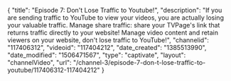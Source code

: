 {
    "title": "Episode 7: Don't Lose Traffic to Youtube!",
    "description": "If you are sending traffic to YouTube to view your videos, you are actually losing your valuable traffic. Manage share traffic: share your TVPage's link that returns traffic directly to your website! Manage video content and retain viewers on your website, don't lose traffic to YouTube!",
    "channelid": "117406312",
    "videoid": "117404212",
    "date_created": "1385513990",
    "date_modified": "1506471567",
    "type": "captivate",
    "layout": "channelVideo",
    "url": "\/channel-3\/episode-7-don-t-lose-traffic-to-youtube\/117406312-117404212"
}